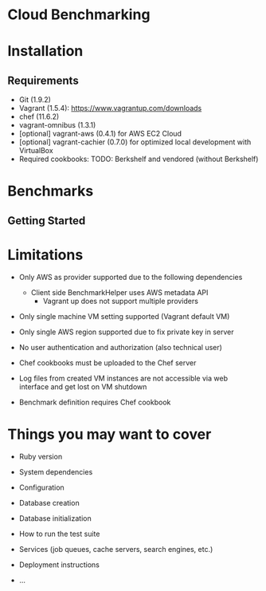 # Cloud Benchmarking

# Installation

## Requirements
* Git (1.9.2)
* Vagrant (1.5.4): https://www.vagrantup.com/downloads
 * chef (11.6.2)
 * vagrant-omnibus (1.3.1)
 * [optional] vagrant-aws (0.4.1) for AWS EC2 Cloud
 * [optional] vagrant-cachier (0.7.0) for optimized local development with VirtualBox
* Required cookbooks: TODO: Berkshelf and vendored (without Berkshelf)


# Benchmarks

## Getting Started

# Limitations

* Only AWS as provider supported due to the following dependencies
  * Client side BenchmarkHelper uses AWS metadata API
	* Vagrant up does not support multiple providers
* Only single machine VM setting supported (Vagrant default VM)
* Only single AWS region supported due to fix private key in server
* No user authentication and authorization (also technical user)
* Chef cookbooks must be uploaded to the Chef server

* Log files from created VM instances are not accessible via web interface and get lost on VM shutdown
* Benchmark definition requires Chef cookbook

# Things you may want to cover

* Ruby version

* System dependencies

* Configuration

* Database creation

* Database initialization

* How to run the test suite

* Services (job queues, cache servers, search engines, etc.)

* Deployment instructions

* ...
